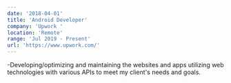 ```yaml
---
date: '2018-04-01'
title: 'Android Developer'
company: 'Upwork '
location: 'Remote'
range: 'Jul 2019 - Present'
url: 'https://www.upwork.com/'
---
```


-Developing/optimizing and maintaining the websites and apps utilizing web technologies with various APIs to meet my client's needs and goals.
